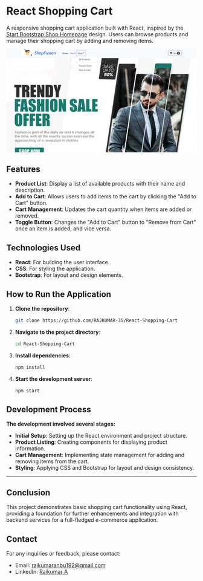 # React Shopping Cart

A responsive shopping cart application built with React, inspired by the [Start Bootstrap Shop Homepage](https://startbootstrap.com/previews/shop-homepage) design. Users can browse products and manage their shopping cart by adding and removing items.

![Preview](public/Images/website-demo.png)

## Features

- **Product List**: Display a list of available products with their name and description.
- **Add to Cart**: Allows users to add items to the cart by clicking the "Add to Cart" button.
- **Cart Management**: Updates the cart quantity when items are added or removed.
- **Toggle Button**: Changes the "Add to Cart" button to "Remove from Cart" once an item is added, and vice versa.

## Technologies Used

- **React**: For building the user interface.
- **CSS**: For styling the application.
- **Bootstrap**: For layout and design elements.

## How to Run the Application

1. **Clone the repository**:
   ```bash
   git clone https://github.com/RAJKUMAR-35/React-Shopping-Cart

2. **Navigate to the project directory**:
   ```bash
   cd React-Shopping-Cart

3. **Install dependencies**:
   ```bash
   npm install

4. **Start the development server**:
   ```bash
   npm start

## Development Process
**The development involved several stages:**
- **Initial Setup**: Setting up the React environment and project structure.
- **Product Listing**: Creating components for displaying product information.
- **Cart Management**: Implementing state management for adding and removing items from the cart.
- **Styling**: Applying CSS and Bootstrap for layout and design consistency.

---

## Conclusion

This project demonstrates basic shopping cart functionality using React, providing a foundation for further enhancements and integration with backend services for a full-fledged e-commerce application.

## Contact

For any inquiries or feedback, please contact:
- Email: rajkumaranbu192@gmail.com
- LinkedIn: [Rajkumar A](https://www.linkedin.com/in/rajkumar-cse/)




